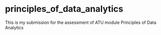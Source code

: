 # principles_of_data_analytics
This is my submission for the assessment of ATU module Principles of Data Analytics
